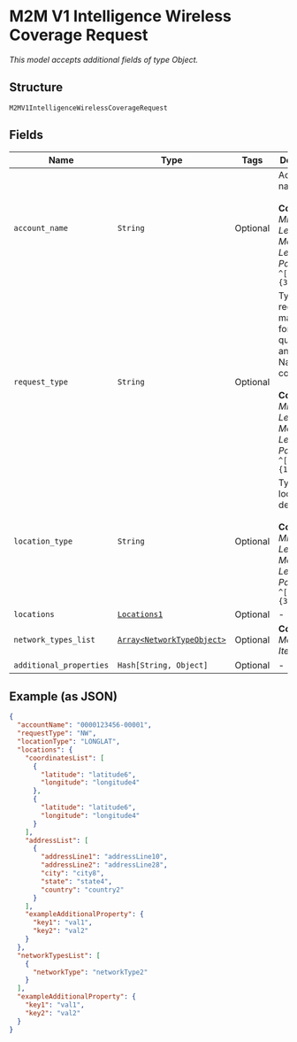 
# M2M V1 Intelligence Wireless Coverage Request

*This model accepts additional fields of type Object.*

## Structure

`M2MV1IntelligenceWirelessCoverageRequest`

## Fields

| Name | Type | Tags | Description |
|  --- | --- | --- | --- |
| `account_name` | `String` | Optional | Account name.<br><br>**Constraints**: *Minimum Length*: `3`, *Maximum Length*: `32`, *Pattern*: `^[0-9-]{3,32}$` |
| `request_type` | `String` | Optional | Type of request made. FWA for address qualification and NW for Nationwide coverage.<br><br>**Constraints**: *Minimum Length*: `1`, *Maximum Length*: `12`, *Pattern*: `^[A-Za-z]{1,12}$` |
| `location_type` | `String` | Optional | Type of location detail.<br><br>**Constraints**: *Minimum Length*: `3`, *Maximum Length*: `12`, *Pattern*: `^[A-Za-z]{3,12}$` |
| `locations` | [`Locations1`](../../doc/models/locations-1.md) | Optional | - |
| `network_types_list` | [`Array<NetworkTypeObject>`](../../doc/models/network-type-object.md) | Optional | **Constraints**: *Maximum Items*: `100` |
| `additional_properties` | `Hash[String, Object]` | Optional | - |

## Example (as JSON)

```json
{
  "accountName": "0000123456-00001",
  "requestType": "NW",
  "locationType": "LONGLAT",
  "locations": {
    "coordinatesList": [
      {
        "latitude": "latitude6",
        "longitude": "longitude4"
      },
      {
        "latitude": "latitude6",
        "longitude": "longitude4"
      }
    ],
    "addressList": [
      {
        "addressLine1": "addressLine10",
        "addressLine2": "addressLine28",
        "city": "city8",
        "state": "state4",
        "country": "country2"
      }
    ],
    "exampleAdditionalProperty": {
      "key1": "val1",
      "key2": "val2"
    }
  },
  "networkTypesList": [
    {
      "networkType": "networkType2"
    }
  ],
  "exampleAdditionalProperty": {
    "key1": "val1",
    "key2": "val2"
  }
}
```

